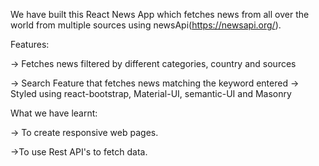 We have built this React News App which fetches news from all over the world from multiple sources using newsApi(https://newsapi.org/).

Features:

-> Fetches news filtered by different categories, country and sources

-> Search Feature that fetches news matching the keyword entered
-> Styled using react-bootstrap, Material-UI, semantic-UI and Masonry

What we have learnt:

-> To create responsive web pages.

->To use Rest API's to fetch data.


